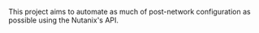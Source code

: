 This project aims to automate as much of post-network configuration as possible using the Nutanix's API.